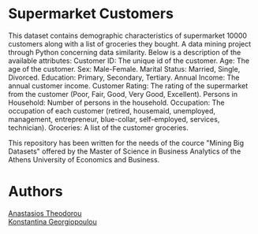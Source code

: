 # Supermarket Customers 
This dataset contains demographic characteristics of supermarket 10000 customers along with a list of groceries they bought. A data mining project through Python concerning data similarity. Below is a description of the available attributes:
Customer ID: The unique id of the customer.
Age: The age of the customer.
Sex: Male-Female.
Marital Status: Married, Single, Divorced.
Education: Primary, Secondary, Tertiary.
Annual Income: The annual customer income.
Customer Rating: The rating of the supermarket from the customer (Poor, Fair, Good, Very Good, Excellent).
Persons in Household: Number of persons in the household.
Occupation: The occupation of each customer (retired, housemaid, unemployed, management, entrepreneur, blue-collar, self-employed, services, technician).
Groceries: A list of the customer groceries.

This repository has been written for the needs of the cource "Mining Big Datasets" offered by the Master of Science in Business Analytics of the Athens University of Economics and Business.

# Authors
[Anastasios Theodorou](https://github.com/antheodorou) <br/>
[Konstantina Georgiopoulou](https://github.com/konstantinagewrg)

